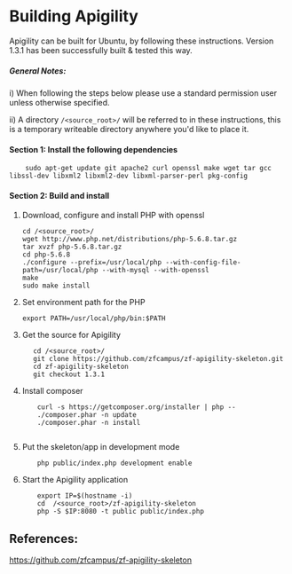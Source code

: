 
# Building Apigility

Apigility can be built for Ubuntu, by following these instructions. Version 1.3.1 has been successfully built & tested this way.

##### General Notes:
      
i) When following the steps below please use a standard permission user unless otherwise specified.

ii) A directory `/<source_root>/` will be referred to in these instructions, this is a temporary writeable directory anywhere you'd like to place it.


#### Section 1: Install the following dependencies
```
	sudo apt-get update git apache2 curl openssl make wget tar gcc libssl-dev libxml2 libxml2-dev libxml-parser-perl pkg-config
```

#### Section 2: Build and install
1. Download, configure and install PHP with openssl
 
	```
	cd /<source_root>/
	wget http://www.php.net/distributions/php-5.6.8.tar.gz 
	tar xvzf php-5.6.8.tar.gz
	cd php-5.6.8
	./configure --prefix=/usr/local/php --with-config-file-path=/usr/local/php --with-mysql --with-openssl
	make
	sudo make install
	```
	
2. Set environment path for the PHP

	```
	export PATH=/usr/local/php/bin:$PATH
	```

3. Get the source for Apigility
        
  ```
		cd /<source_root>/
        git clone https://github.com/zfcampus/zf-apigility-skeleton.git 
        cd zf-apigility-skeleton 
        git checkout 1.3.1
  ```

4. Install composer

 ```
        curl -s https://getcomposer.org/installer | php --
        ./composer.phar -n update
        ./composer.phar -n install
        
 ```

5. Put the skeleton/app in development mode

 ```
        php public/index.php development enable
 ```
        
6. Start the Apigility application

 ```
        export IP=$(hostname -i)
        cd  /<source_root>/zf-apigility-skeleton
        php -S $IP:8080 -t public public/index.php
 ```

## References:

https://github.com/zfcampus/zf-apigility-skeleton
